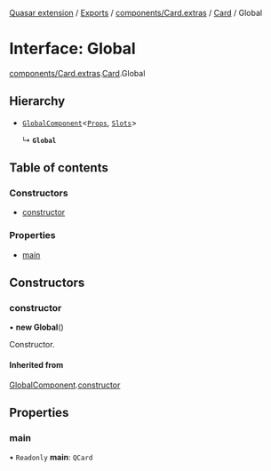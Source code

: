[Quasar extension](../index.md) / [Exports](../modules.md) / [components/Card.extras](../modules/components_Card_extras.md) / [Card](../modules/components_Card_extras.Card.md) / Global

# Interface: Global

[components/Card.extras](../modules/components_Card_extras.md).[Card](../modules/components_Card_extras.Card.md).Global

## Hierarchy

- [`GlobalComponent`](components_api_misc.GlobalComponent.md)<[`Props`](components_Card_extras.Card.Props.md), [`Slots`](components_Card_extras.Card.Slots.md)\>

  ↳ **`Global`**

## Table of contents

### Constructors

- [constructor](components_Card_extras.Card.Global.md#constructor)

### Properties

- [main](components_Card_extras.Card.Global.md#main)

## Constructors

### constructor

• **new Global**()

Constructor.

#### Inherited from

[GlobalComponent](components_api_misc.GlobalComponent.md).[constructor](components_api_misc.GlobalComponent.md#constructor)

## Properties

### main

• `Readonly` **main**: `QCard`

